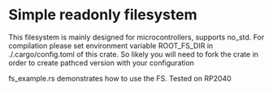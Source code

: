 # Simple readonly filesystem
This filesystem is mainly designed for microcontrollers, supports no_std.
For compilation please set environment variable ROOT_FS_DIR in ./.cargo/config.toml of this crate. So likely you will need to fork the crate in order to create pathced version with your configuration

fs_example.rs demonstrates how to use the FS.
Tested on RP2040
